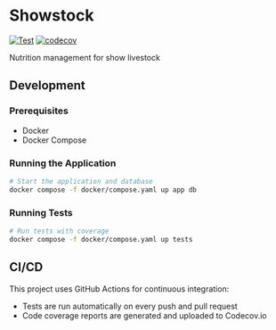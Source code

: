 # Showstock

[![Test](https://github.com/lyndsysimon/showstock/actions/workflows/test.yml/badge.svg)](https://github.com/lyndsysimon/showstock/actions/workflows/test.yml)
[![codecov](https://codecov.io/gh/lyndsysimon/showstock/branch/main/graph/badge.svg)](https://codecov.io/gh/lyndsysimon/showstock)

Nutrition management for show livestock

## Development

### Prerequisites

- Docker
- Docker Compose

### Running the Application

```bash
# Start the application and database
docker compose -f docker/compose.yaml up app db
```

### Running Tests

```bash
# Run tests with coverage
docker compose -f docker/compose.yaml up tests
```

## CI/CD

This project uses GitHub Actions for continuous integration:

- Tests are run automatically on every push and pull request
- Code coverage reports are generated and uploaded to Codecov.io
